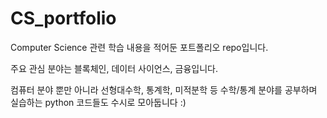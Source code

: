 # CS_portfolio
Computer Science 관련 학습 내용을 적어둔 포트폴리오 repo입니다. 

주요 관심 분야는 블록체인, 데이터 사이언스, 금융입니다.

컴퓨터 분야 뿐만 아니라 선형대수학, 통계학, 미적분학 등 수학/통계 분야를 공부하며 실습하는 python 코드들도 수시로 모아둡니다 :)
